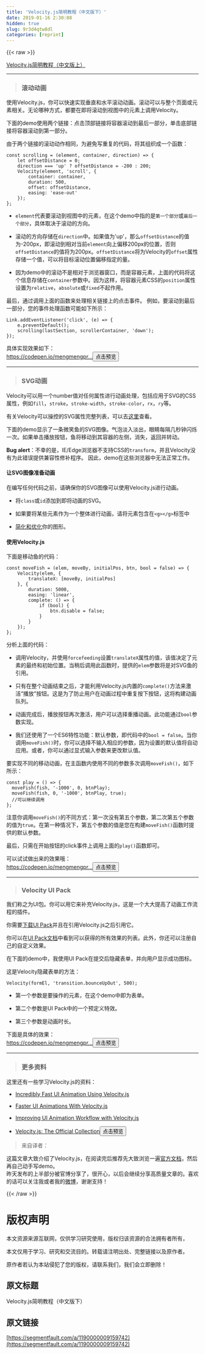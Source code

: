 ```yaml
---
title: 'Velocity.js简明教程（中文版下）' 
date: 2019-01-16 2:30:08
hidden: true
slug: 9r3d4qtw8dl
categories: [reprint]
---
```


{{< raw >}}

                    
<p><a href="https://segmentfault.com/a/1190000009151459">Velocity.js简明教程（中文版上）</a></p>
<hr>
<blockquote><h3 id="articleHeader0">滚动动画</h3></blockquote>
<p>使用Velocity.js，你可以快速实现垂直和水平滚动动画。滚动可以与整个页面或元素相关。无论哪种方式，都要在即将滚动到视图中的元素上调用Velocity。</p>
<p>下面的demo使用两个链接：点击顶部链接将容器滚动到最后一部分，单击底部链接将容器滚动到第一部分。</p>
<p>由于两个链接的滚动动作相同，为避免写重复的代码，将其组织成一个函数：</p>
<div class="widget-codetool" style="display:none;">
      <div class="widget-codetool--inner">
      <span class="selectCode code-tool" data-toggle="tooltip" data-placement="top" title="" data-original-title="全选"></span>
      <span type="button" class="copyCode code-tool" data-toggle="tooltip" data-placement="top" data-clipboard-text="const scrolling = (element, container, direction) => {
    let offsetDistance = 0;
    direction === 'up' ? offsetDistance = -200 : 200;
    Velocity(element, 'scroll', {
        container: container,
        duration: 500,
        offset: offsetDistance,
        easing: 'ease-out'
    });
};" title="" data-original-title="复制"></span>
      <span type="button" class="saveToNote code-tool" data-toggle="tooltip" data-placement="top" title="" data-original-title="放进笔记"></span>
      </div>
      </div><pre class="hljs javascript"><code><span class="hljs-keyword">const</span> scrolling = <span class="hljs-function">(<span class="hljs-params">element, container, direction</span>) =&gt;</span> {
    <span class="hljs-keyword">let</span> offsetDistance = <span class="hljs-number">0</span>;
    direction === <span class="hljs-string">'up'</span> ? offsetDistance = <span class="hljs-number">-200</span> : <span class="hljs-number">200</span>;
    Velocity(element, <span class="hljs-string">'scroll'</span>, {
        <span class="hljs-attr">container</span>: container,
        <span class="hljs-attr">duration</span>: <span class="hljs-number">500</span>,
        <span class="hljs-attr">offset</span>: offsetDistance,
        <span class="hljs-attr">easing</span>: <span class="hljs-string">'ease-out'</span>
    });
};</code></pre>
<ul>
<li><p><code>element</code>代表要滚动到视图中的元素，在这个demo中指的是<code>第一个部分</code>或<code>最后一个部分</code>，具体取决于滚动的方向。</p></li>
<li><p>滚动的方向存储在<code>direction</code>中。如果值为'up'，那么<code>offsetDistance</code>的值为-200px，即滚动到相对当前<code>element</code>向上偏移200px的位置，否则<code>offsetDistance</code>的值将为200px。<code>offsetDistance</code>将为Velocity的<code>offset</code>属性存储一个值，可以将目标滚动位置偏移指定的量。</p></li>
<li><p>因为demo中的滚动不是相对于浏览器窗口，而是容器元素，上面的代码将这个信息存储在<code>container</code>参数中。因为这样，将容器元素CSS的<code>position</code>属性设置为<code>relative</code>，<code>absolute</code>或<code>fixed</code>不起作用。</p></li>
</ul>
<p>最后，通过调用上面的函数来处理相关链接上的点击事件。 例如，要滚动到最后一部分，您的事件处理函数可能如下所示：</p>
<div class="widget-codetool" style="display:none;">
      <div class="widget-codetool--inner">
      <span class="selectCode code-tool" data-toggle="tooltip" data-placement="top" title="" data-original-title="全选"></span>
      <span type="button" class="copyCode code-tool" data-toggle="tooltip" data-placement="top" data-clipboard-text="Link.addEventListener('click', (e) => {
    e.preventDefault();
    scrolling(lastSection, scrollerContainer, 'down');
});" title="" data-original-title="复制"></span>
      <span type="button" class="saveToNote code-tool" data-toggle="tooltip" data-placement="top" title="" data-original-title="放进笔记"></span>
      </div>
      </div><pre class="hljs mipsasm"><code>Link.<span class="hljs-keyword">addEventListener('click', </span>(e) =&gt; {
    e.preventDefault()<span class="hljs-comment">;</span>
    <span class="hljs-keyword">scrolling(lastSection, </span><span class="hljs-keyword">scrollerContainer, </span><span class="hljs-string">'down'</span>)<span class="hljs-comment">;</span>
})<span class="hljs-comment">;</span></code></pre>
<p>具体实现效果如下：<br><a href="https://codepen.io/mengmengpro/pen/GmqrVe" rel="nofollow noreferrer" target="_blank">https://codepen.io/mengmengpr...</a><button class="btn btn-xs btn-default ml10 preview" data-url="mengmengpro/pen/GmqrVe" data-typeid="3">点击预览</button></p>
<hr>
<blockquote><h3 id="articleHeader1">SVG动画</h3></blockquote>
<p>Velocity可以用一个number值对任何属性进行动画处理，包括应用于SVG的CSS属性，例如<code>fill</code>，<code>stroke</code>，<code>stroke-width</code>，<code>stroke-color</code>，<code>rx</code>，<code>ry</code>等。</p>
<p>有关Velocity可以操控的SVG属性完整列表，可以去<a href="http://www.mrfront.com/docs/velocity.js/feature.html" rel="nofollow noreferrer" target="_blank">这里</a>查看。</p>
<p>下面的demo显示了一条微笑鱼的SVG图像。气泡淡入淡出，眼睛每隔几秒钟闪烁一次。如果单击播放按钮，鱼将移动到其容器的左侧，消失，返回并转动。</p>
<p><strong>Bug alert</strong>：不幸的是，IE/Edge浏览器不支持CSS的<code>transform</code>，并且Velocity没有为此错误提供兼容性修补程序。 因此，demo在这些浏览器中无法正常工作。</p>
<h4>让SVG图像准备动画</h4>
<p>在编写任何代码之前，请确保你的SVG图像可以使用Velocity.js进行动画。</p>
<ul>
<li><p>将<code>class</code>或<code>id</code>添加到即将动画的SVG。</p></li>
<li><p>如果要将某些元素作为一个整体进行动画，请将元素包含在<code>&lt;g&gt;&lt;/g&gt;</code>标签中</p></li>
<li><p><a href="https://jakearchibald.github.io/svgomg/" rel="nofollow noreferrer" target="_blank">简化和优化</a>你的图形。</p></li>
</ul>
<h4>使用Velocity.js</h4>
<p>下面是移动鱼的代码：</p>
<div class="widget-codetool" style="display:none;">
      <div class="widget-codetool--inner">
      <span class="selectCode code-tool" data-toggle="tooltip" data-placement="top" title="" data-original-title="全选"></span>
      <span type="button" class="copyCode code-tool" data-toggle="tooltip" data-placement="top" data-clipboard-text="const moveFish = (elem, moveBy, initialPos, btn, bool = false) => {
    Velocity(elem, {
        translateX: [moveBy, initialPos]
    }, {
        duration: 5000,
        easing: 'linear',
        complete: () => {
            if (bool) {
                btn.disable = false;
            }
        }
    });
};" title="" data-original-title="复制"></span>
      <span type="button" class="saveToNote code-tool" data-toggle="tooltip" data-placement="top" title="" data-original-title="放进笔记"></span>
      </div>
      </div><pre class="hljs coffeescript"><code>const moveFish = <span class="hljs-function"><span class="hljs-params">(elem, moveBy, initialPos, btn, bool = <span class="hljs-literal">false</span>)</span> =&gt;</span> {
    Velocity(elem, {
        translateX: [moveBy, initialPos]
    }, {
        duration: <span class="hljs-number">5000</span>,
        easing: <span class="hljs-string">'linear'</span>,
        complete: <span class="hljs-function"><span class="hljs-params">()</span> =&gt;</span> {
            <span class="hljs-keyword">if</span> (bool) {
                btn.disable = <span class="hljs-literal">false</span>;
            }
        }
    });
};</code></pre>
<p>分析上面的代码：</p>
<ul>
<li><p>调用Velocity，并使用<code>forcefeeding</code>设置<code>translateX</code>属性的值，该值决定了元素的最终和初始位置。当稍后调用此函数时，提供的<code>elem</code>参数将是对SVG鱼的引用。</p></li>
<li><p>只有在整个动画结束之后，才能利用Velocity.js内置的<code>complete()</code>方法来激活“播放”按钮。这是为了防止用户在动画过程中重复按下按钮，这将构建动画队列。</p></li>
<li><p>动画完成后，播放按钮再次激活，用户可以选择重播动画。此功能通过<code>bool</code>参数实现。</p></li>
<li><p>我们还使用了一个ES6特性功能：默认参数，即代码中的<code>bool = false</code>。当你调用<code>moveFish()</code>时，你可以选择不输入相应的参数，因为设置的默认值将自动应用。或者，你可以通过显式输入参数来更改默认值。</p></li>
</ul>
<p>要实现不同的移动动画，在主函数内使用不同的参数多次调用<code>moveFish()</code>，如下所示：</p>
<div class="widget-codetool" style="display:none;">
      <div class="widget-codetool--inner">
      <span class="selectCode code-tool" data-toggle="tooltip" data-placement="top" title="" data-original-title="全选"></span>
      <span type="button" class="copyCode code-tool" data-toggle="tooltip" data-placement="top" data-clipboard-text="const play = () => { 
  moveFish(fish, '-1000', 0, btnPlay);
  moveFish(fish, 0, '-1000', btnPlay, true);
  //可以继续调用
};" title="" data-original-title="复制"></span>
      <span type="button" class="saveToNote code-tool" data-toggle="tooltip" data-placement="top" title="" data-original-title="放进笔记"></span>
      </div>
      </div><pre class="hljs javascript"><code><span class="hljs-keyword">const</span> play = <span class="hljs-function"><span class="hljs-params">()</span> =&gt;</span> { 
  moveFish(fish, <span class="hljs-string">'-1000'</span>, <span class="hljs-number">0</span>, btnPlay);
  moveFish(fish, <span class="hljs-number">0</span>, <span class="hljs-string">'-1000'</span>, btnPlay, <span class="hljs-literal">true</span>);
  <span class="hljs-comment">//可以继续调用</span>
};</code></pre>
<p>注意你调用<code>moveFish()</code>的不同方式：第一次没有第五个参数，第二次第五个参数的值为<code>true</code>。在第一种情况下，第五个参数的值是您在构建<code>moveFish()</code>函数时提供的默认参数。</p>
<p>最后，只需在开始按钮的click事件上调用上面的<code>play()</code>函数即可。</p>
<p>可以试试做出来的效果哦：<br><a href="https://codepen.io/mengmengpro/pen/wdWJEz" rel="nofollow noreferrer" target="_blank">https://codepen.io/mengmengpr...</a><button class="btn btn-xs btn-default ml10 preview" data-url="mengmengpro/pen/wdWJEz" data-typeid="3">点击预览</button></p>
<hr>
<blockquote><h3 id="articleHeader2">Velocity UI Pack</h3></blockquote>
<p>我们称之为UI包。你可以用它来补充Velocity.js，这是一个大大提高了动画工作流程的插件。</p>
<p>你需要<a href="https://github.com/julianshapiro/velocity" rel="nofollow noreferrer" target="_blank">下载UI Pack</a>并且在引用Velocity.js之后引用它。</p>
<p>你可以在<a href="http://www.mrfront.com/docs/velocity.js/plugins.html" rel="nofollow noreferrer" target="_blank">UI Pack文档</a>中看到可以获得的所有效果的列表。此外，你还可以注册自己的自定义效果。</p>
<p>在下面的demo中，我使用UI Pack在提交后隐藏表单，并向用户显示成功图标。</p>
<p>这是Velocity隐藏表单的方法：</p>
<div class="widget-codetool" style="display:none;">
      <div class="widget-codetool--inner">
      <span class="selectCode code-tool" data-toggle="tooltip" data-placement="top" title="" data-original-title="全选"></span>
      <span type="button" class="copyCode code-tool" data-toggle="tooltip" data-placement="top" data-clipboard-text="Velocity(formEl, 'transition.bounceUpOut', 500);" title="" data-original-title="复制"></span>
      <span type="button" class="saveToNote code-tool" data-toggle="tooltip" data-placement="top" title="" data-original-title="放进笔记"></span>
      </div>
      </div><pre class="hljs lisp"><code style="word-break: break-word; white-space: initial;">Velocity(<span class="hljs-name">formEl</span>, 'transition.bounceUpOut', <span class="hljs-number">500</span>)<span class="hljs-comment">;</span></code></pre>
<ul>
<li><p>第一个参数是要操作的元素，在这个demo中即为表单。</p></li>
<li><p>第二个参数是UI Pack中的一个预定义特效。</p></li>
<li><p>第三个参数是动画时长。</p></li>
</ul>
<p>下面是具体的效果：<br><a href="https://codepen.io/mengmengpro/pen/pPbeMa" rel="nofollow noreferrer" target="_blank">https://codepen.io/mengmengpr...</a><button class="btn btn-xs btn-default ml10 preview" data-url="mengmengpro/pen/pPbeMa" data-typeid="3">点击预览</button></p>
<hr>
<blockquote><h3 id="articleHeader3">更多资料</h3></blockquote>
<p>这里还有一些学习Velocity.js的资料：</p>
<ul>
<li><p><a href="https://www.sitepoint.com/incredibly-fast-ui-animation-using-velocity-js/" rel="nofollow noreferrer" target="_blank">Incredibly Fast UI Animation Using Velocity.js</a></p></li>
<li><p><a href="https://www.smashingmagazine.com/2014/06/faster-ui-animations-with-velocity-js/" rel="nofollow noreferrer" target="_blank">Faster UI Animations With Velocity.js</a></p></li>
<li><p><a href="https://css-tricks.com/improving-ui-animation-workflow-velocity-js/" rel="nofollow noreferrer" target="_blank">Improving UI Animation Workflow with Velocity.js</a></p></li>
<li><p><a href="https://codepen.io/collection/tIjGb/#" rel="nofollow noreferrer" target="_blank">Velocity.js: The Official Collection</a><button class="btn btn-xs btn-default ml10 preview" data-url="collection/tIjGb/" data-typeid="3">点击预览</button></p></li>
</ul>
<blockquote><p>来自译者：</p></blockquote>
<p>这篇文章大致介绍了Velocity.js，在阅读完后推荐先大致浏览一遍<a href="http://www.mrfront.com/docs/velocity.js/index.html" rel="nofollow noreferrer" target="_blank">官方文档</a>，然后再自己动手写demo。<br>昨天发布的上半部分被官博分享了，很开心，以后会继续分享高质量文章的。喜欢的话可以关注我或者我的<a href="http://weibo.com/3166703024/profile?topnav=1&amp;wvr=6&amp;is_all=1" rel="nofollow noreferrer" target="_blank">微博</a>，谢谢支持！</p>

                
{{< /raw >}}

# 版权声明
本文资源来源互联网，仅供学习研究使用，版权归该资源的合法拥有者所有，

本文仅用于学习、研究和交流目的。转载请注明出处、完整链接以及原作者。

原作者若认为本站侵犯了您的版权，请联系我们，我们会立即删除！

## 原文标题
Velocity.js简明教程（中文版下）

## 原文链接
[https://segmentfault.com/a/1190000009159742](https://segmentfault.com/a/1190000009159742)

